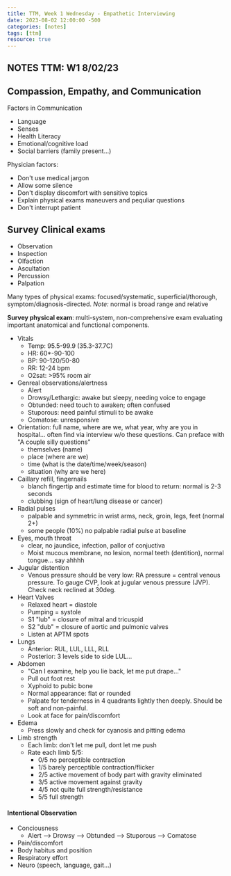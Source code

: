 ```yaml
---
title: TTM, Week 1 Wednesday - Empathetic Interviewing
date: 2023-08-02 12:00:00 -500
categories: [notes]
tags: [ttm]
resource: true
---
```


NOTES TTM: W1 8/02/23 
------

## Compassion, Empathy, and Communication

Factors in Communication
 - Language
 - Senses
 - Health Literacy
 - Emotional/cognitive load
 - Social barriers (family present...)

Physician factors:
 - Don't use medical jargon
 - Allow some silence
 - Don't display discomfort with sensitive topics
 - Explain physical exams maneuvers and pequliar questions
 - Don't interrupt patient
 
## Survey Clinical exams
 - Observation
 - Inspection
 - Olfaction
 - Ascultation
 - Percussion
 - Palpation
 
Many types of physical exams: focused/systematic, superficial/thorough, symptom/diagnosis-directed. _Note:_ normal is broad range and relative

**Survey physical exam**: multi-system, non-comprehensive exam evaluating important anatomical and functional components.
 - Vitals
	- Temp: 95.5-99.9 (35.3-37.7C)
	- HR: 60*-90-100
	- BP: 90-120/50-80
	- RR: 12-24 bpm
	- O2sat: >95% room air
 - Genreal observations/alertness
	- Alert
	- Drowsy/Lethargic: awake but sleepy, needing voice to engage
	- Obtunded: need touch to awaken; often confused
	- Stuporous: need painful stimuli to be awake
	- Comatose: unresponsive 
 - Orientation: full name, where are we, what year, why are you in hospital... often find via interview w/o these questions. Can preface with "A couple silly questions"
	- themselves (name)
	- place (where are we)
	- time (what is the date/time/week/season)
	- situation (why are we here)
 - Caillary refill, fingernails
	- blanch fingertip and estimate time for blood to return: normal is 2-3 seconds
	- clubbing (sign of heart/lung disease or cancer)
 - Radial pulses
	- palpable and symmetric in wrist arms, neck, groin, legs, feet (normal 2+)
	- some people (10%) no palpable radial pulse at baseline
 - Eyes, mouth throat
	- clear, no jaundice, infection, pallor of conjuctiva
	- Moist mucous membrane, no lesion, normal teeth (dentition), normal tongue... say ahhhh
 - Jugular distention
	- Venous pressure should be very low: RA pressure = central venous pressure. To gauge CVP, look at jugular venous pressure (JVP). Check neck reclined at 30deg.
 - Heart Valves
	- Relaxed heart = diastole
	- Pumping = systole
	- S1 "lub" = closure of mitral and tricuspid
	- S2 "dub" = closure of aortic and pulmonic valves
	- Listen at APTM spots
 - Lungs
	- Anterior: RUL, LUL, LLL, RLL
	- Posterior: 3 levels side to side LUL...
 - Abdomen
	- "Can I examine, help you lie back, let me put drape..."
	- Pull out foot rest
	- Xyphoid to pubic bone
	- Normal appearance: flat or rounded
	- Palpate for tenderness in 4 quadrants lightly then deeply. Should be soft and non-painful.
	- Look at face for pain/discomfort
 - Edema
	- Press slowly and check for cyanosis and pitting edema
 - Limb strength
	- Each limb: don't let me pull, dont let me push
	- Rate each limb 5/5:
		 - 0/5 no perceptible contraction
		 - 1/5 barely perceptible contraction/flicker
		 - 2/5 active movement of body part with gravity eliminated
		 - 3/5 active movement against gravity
		 - 4/5 not quite full strength/resistance
		 - 5/5 full strength 

 
#### Intentional Observation

 - Conciousness
	- Alert --> Drowsy --> Obtunded --> Stuporous --> Comatose
 - Pain/discomfort
 - Body habitus and position
 - Respiratory effort 
 - Neuro (speech, language, gait...)
 
 